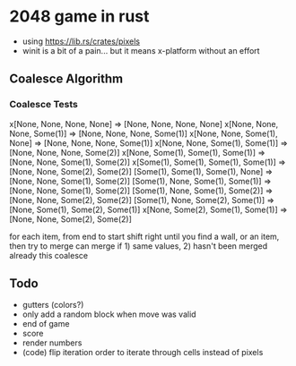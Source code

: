 # 2048 game in rust

- using https://lib.rs/crates/pixels
- winit is a bit of a pain... but it means x-platform without an effort

## Coalesce Algorithm

### Coalesce Tests

x[None, None, None, None] => [None, None, None, None]
x[None, None, None, Some(1)] => [None, None, None, Some(1)]
x[None, None, Some(1), None] => [None, None, None, Some(1)]
x[None, None, Some(1), Some(1)] => [None, None, None, Some(2)]
x[None, Some(1), Some(1), Some(1)] => [None, None, Some(1), Some(2)]
x[Some(1), Some(1), Some(1), Some(1)] => [None, None, Some(2), Some(2)]
[Some(1), Some(1), Some(1), None] => [None, None, Some(1), Some(2)]
[Some(1), None, Some(1), Some(1)] => [None, None, Some(1), Some(2)]
[Some(1), None, Some(1), Some(2)] => [None, None, Some(2), Some(2)]
[Some(1), None, Some(2), Some(1)] => [None, Some(1), Some(2), Some(1)]
x[None, Some(2), Some(1), Some(1)] => [None, None, Some(2), Some(2)]

for each item, from end to start
  shift right until you find a wall, or an item, then try to merge
    can merge if 1) same values, 2) hasn't been merged already this coalesce

## Todo

- gutters (colors?)
- only add a random block when move was valid
- end of game
- score
- render numbers
- (code) flip iteration order to iterate through cells instead of pixels
